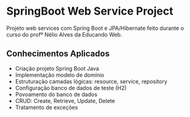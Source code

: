 # SpringBoot Web Service Project
Projeto web services com Spring Boot e JPA/Hibernate feito durante o curso do profº Nélio Alves da Educando Web.
## Conhecimentos Aplicados
- Criação projeto Spring Boot Java  
- Implementação modelo de domínio  
- Estruturação camadas lógicas: resource, service, repository  
- Configuração banco de dados de teste (H2)  
- Povoamento do banco de dados  
- CRUD: Create, Retrieve, Update, Delete  
- Tratamento de exceções
